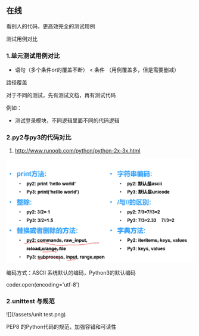 ## 在线

看别人的代码，更高效完全的测试用例

测试用例对比

### 1.单元测试用例对比

* 语句（多个条件or的覆盖不断） &lt; 条件 （用例覆盖多，但是需要删减）

路径覆盖

对于不同的测试，先有测试文档，再有测试代码

例如：

* 测试登录模块，不同逻辑里面不同的代码逻辑

### 2.py2与py3的代码对比

1.  http://www.runoob.com/python/python-2x-3x.html 

 ![](/assets/import_py2_3.png)

编码方式：ASCII 系统默认的编码，Python3的默认编码

coder.open\(encoding='utf-8'\)

### 2.unittest 与规范

![](/assets/unit test.png)



PEP8 的Python代码的规范，加强容错和可读性

